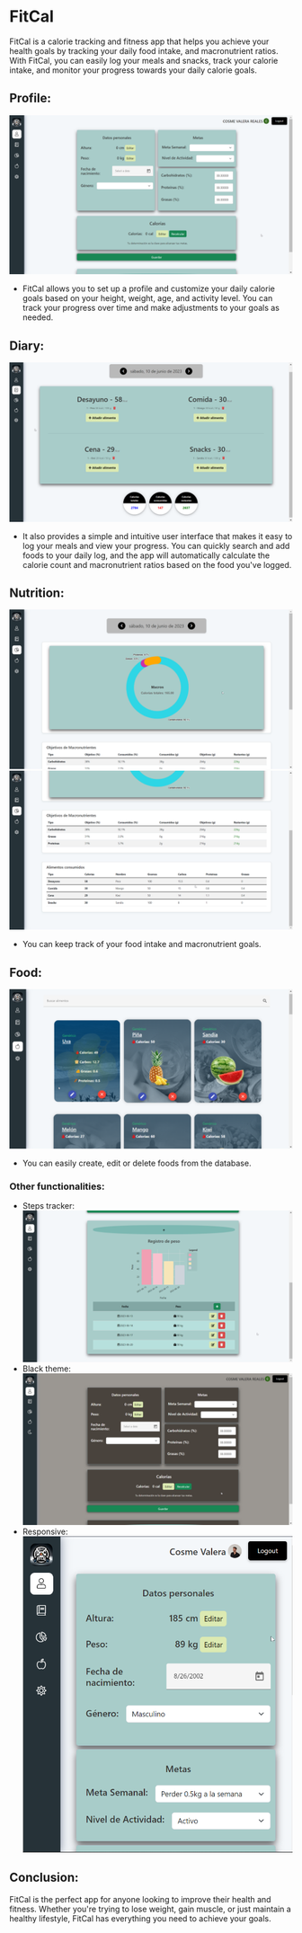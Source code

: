 # FitCal

FitCal is a calorie tracking and fitness app that helps you achieve your health goals by tracking your daily food intake, and macronutrient ratios. With FitCal, you can easily log your meals and snacks, track your calorie intake, and monitor your progress towards your daily calorie goals.

## Profile:
![](UIX/readme/profile.png)
- FitCal allows you to set up a profile and customize your daily calorie goals based on your height, weight, age, and activity level. You can track your progress over time and make adjustments to your goals as needed.

## Diary:
![](UIX/readme/diary2.png)
- It also provides a simple and intuitive user interface that makes it easy to log your meals and view your progress. You can quickly search and add foods to your daily log, and the app will automatically calculate the calorie count and macronutrient ratios based on the food you've logged.
 
## Nutrition:
![](UIX/readme/nutrition1.png)
![](UIX/readme/nutrition2.png)
- You can keep track of your food intake and macronutrient goals.
 
## Food:
![](UIX/readme/food2.png)
- You can easily create, edit or delete foods from the database. 
 
### Other functionalities:
- Steps tracker:
![](UIX/readme/steps.png)
- Black theme:
![](UIX/readme/theme.png)
- Responsive:
![](UIX/readme/responsive2.png)

## Conclusion:
FitCal is the perfect app for anyone looking to improve their health and fitness. Whether you're trying to lose weight, gain muscle, or just maintain a healthy lifestyle, FitCal has everything you need to achieve your goals.

